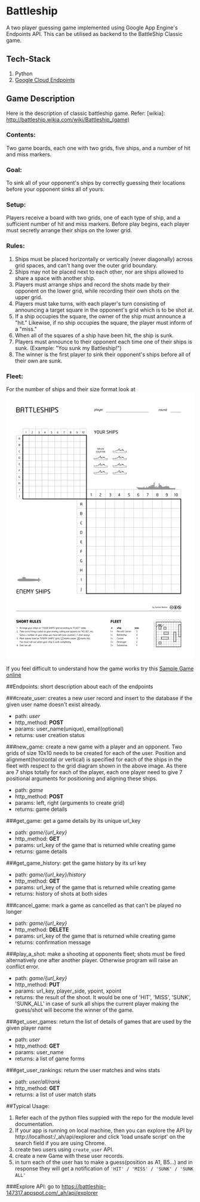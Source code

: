 # Battleship
A two player guessing game implemented using Google App Engine's Endpoints API. This can be utilised as backend to the BattleShip Classic game.

## Tech-Stack
1. Python
2. [Google Cloud Endpoints](https://cloud.google.com/endpoints/)

## Game Description
Here is the description of classic battleship game. 
Refer: [wikia]: http://battleship.wikia.com/wiki/Battleship_(game)

### Contents:
Two game boards, each one with two grids, five ships, and a number of hit and miss markers. 

### Goal:
To sink all of your opponent's ships by correctly guessing their locations before your opponent sinks all of yours. 

### Setup:
Players receive a board with two grids, one of each type of ship, and a sufficient number of hit and miss markers. 
Before play begins, each player must secretly arrange their ships on the lower grid. 

### Rules:
1. Ships must be placed horizontally or vertically (never diagonally) across grid spaces, and can't hang over the outer grid boundary. 
1. Ships may not be placed next to each other, nor are ships allowed to share a space with another ship. 
1. Players must arrange ships and record the shots made by their opponent on the lower grid, while recording their own shots on the upper grid. 
1. Players must take turns, with each player's turn consisting of announcing a target square in the opponent's grid which is to be shot at. 
1. If a ship occupies the square, the owner of the ship must announce a "hit." Likewise, if no ship occupies the square, the player must inform of a "miss." 
1. When all of the squares of a ship have been hit, the ship is sunk. 
1. Players must announce to their opponent each time one of their ships is sunk. (Example: "You sunk my Battleship!") 
1. The winner is the first player to sink their opponent's ships before all of their own are sunk.

### Fleet:
For the number of ships and their size format look at ![battleship grid and fleet](https://github.com/jnoortheen/battleship_game_api/blob/master/img/battleship.png)

If you feel difficult to understand how the game works try this 
[Sample Game online](http://www.knowledgeadventure.com/games/battleship/)


##Endpoints:
short description about each of the endpoints 

###create_user:
creates a new user record and insert to the database if the given user name doesn't exist already.
* path: *user*
* http_method: **POST**
* params: user_name(unique), email(optional)
* returns: user creation status

###new_game:
create a new game with a player and an opponent. Two grids of size 10x10 needs to be created for each of the user. Position and alignment(horizontal or vertical) is specified for each of the ships in the fleet with respect to the grid diagram shown in the above image. As there are 7 ships totally for each of the player, each one player need to give 7 positional arguments for positioning and aligning these ships.
* path: *game*
* http_method: **POST**
* params: left, right (arguments to create grid)
* returns: game details 

###get_game:
get a game details by its unique url_key
* path: *game/{url_key}*
* http_method: **GET**
* params: url_key of the game that is returned while creating game
* returns: game details

###get_game_history:
get the game history by its url key
* path: *game/{url_key}/history*
* http_method: **GET**
* params: url_key of the game that is returned while creating game
* returns: history of shots at both sides

###cancel_game:
mark a game as cancelled as that can't be played no longer
* path: *game/{url_key}*
* http_method: **DELETE**
* params: url_key of the game that is returned while creating game
* returns: confirmation message

###play_a_shot:
make a shooting at opponents fleet; shots must be fired alternatively one after another player. Otherwise program will raise an conflict error.
* path: *game/{url_key}*
* http_method: **PUT**
* params: url_key, player_side, ypoint, xpoint
* returns: the result of the shoot. It would be one of 'HIT', 'MISS', 'SUNK', 'SUNK_ALL' in case of sunk all ships the current player making the guess/shot will become the winner of the game.

###get_user_games:
return the list of details of games that are used by the given player name
* path: *user*
* http_method: **GET**
* params: user_name
* returns: a list of game forms

###get_user_rankings:
return the user matches and wins stats
* path: *user/all/rank*
* http_method: **GET**
* returns: a list of user match stats

##Typical Usage:
1. Refer each of the python files suppied with the repo for the module level documentation.
1. If your app is running on local machine, then you can explore the API by http://localhost:<port>/_ah/api/explorer and click 'load unsafe script' on the search field if you are using Chrome.  
1. create two users using `create_user` API.
1. create a new Game with these user records.
1. in turn each of the user has to make a guess(position as A1, B5...) and in response they will get a notification of  `'HIT' / 'MISS' / 'SUNK' / 'SUNK ALL'`

###Explore API:
go to https://battleship-147317.appspot.com/_ah/api/explorer 
